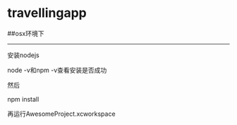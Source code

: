 # travellingapp

##osx环境下

---
安装nodejs

node -v和npm -v查看安装是否成功


然后

npm install

再运行AwesomeProject.xcworkspace